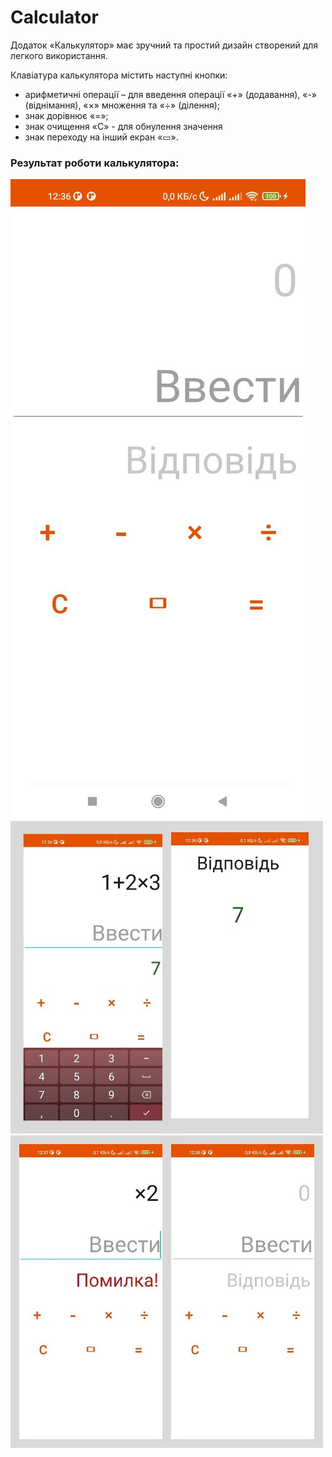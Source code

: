 # Calculator

Додаток «Калькулятор» має зручний та простий дизайн створений для легкого використання.

Клавіатура калькулятора містить наступні кнопки:
- арифметичні операції – для введення операції «+» (додавання), «-» (віднімання), «×» множення та «÷» (ділення); 
- знак дорівнює «=»;
- знак очищення «С» - для обнулення значення
- знак переходу на інший екран «▭».
  
### Результат роботи калькулятора:
  
![calculator](https://github.com/Diana-Cherednyk/Calculator/blob/master/about/3.jpg)
![calculator](https://github.com/Diana-Cherednyk/Calculator/blob/master/about/1.jpg)
![calculator](https://github.com/Diana-Cherednyk/Calculator/blob/master/about/2.jpg)

